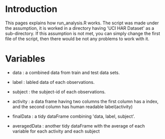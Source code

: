 # Introduction

This pages explains how run_analysis.R works. 
The script was made under the assumption, it is worked in a directory having 'UCI HAR Dataset' as a sub-directory. If this assumption is not met, you can simply change the first file of the script, then there would be not any problems to work with it.  

# Variables
* data : a combined data from train and test data sets.
* label : labled data of each observations.
* subject : the subject-id of each observations.
* activity : a data frame having two columns the first column has a index, and the second column has human readable label(activity)



* finalData : a tidy dataFrame combining 'data, label, subject'. 
* averagedData : another tidy dataFrame with the average of each variable for each activity and each subject


